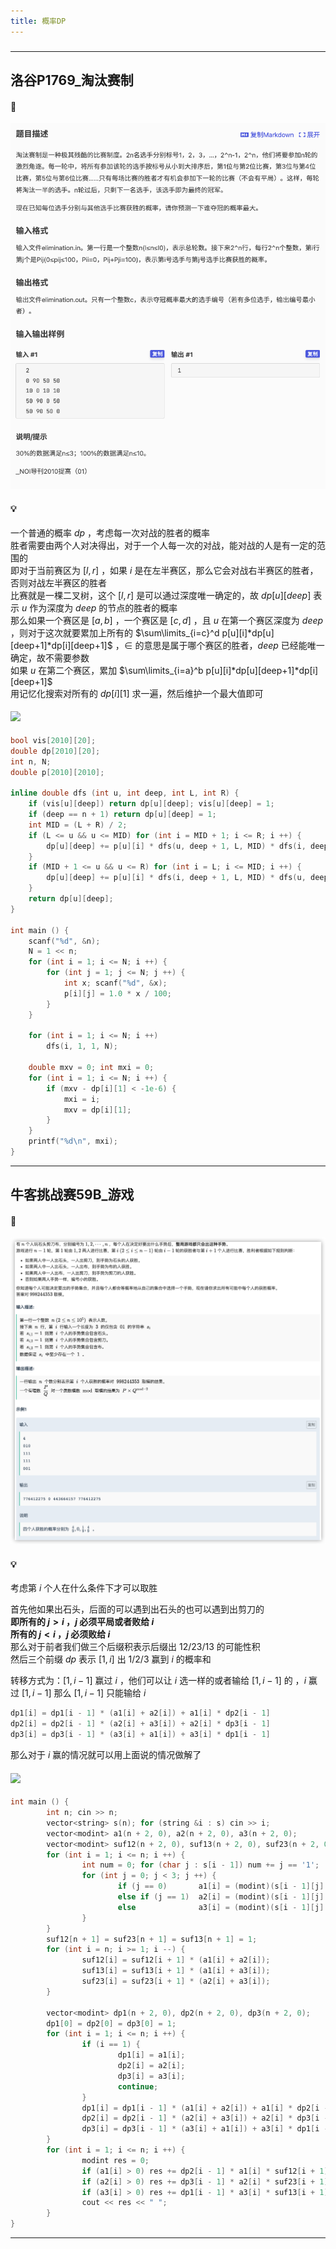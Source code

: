 ```yaml
---
title: 概率DP
---
```


###
<hr>

## 洛谷P1769_淘汰赛制

#### 🔗
<a href="https://www.luogu.com.cn/problem/P1769">![20221113214723](https://raw.githubusercontent.com/Tequila-Avage/PicGoBeds/master/20221113214723.png)</a>

#### 💡
一个普通的概率 $dp$ ，考虑每一次对战的胜者的概率  
胜者需要由两个人对决得出，对于一个人每一次的对战，能对战的人是有一定的范围的  
即对于当前赛区为 $[l,r]$ ，如果 $i$ 是在左半赛区，那么它会对战右半赛区的胜者，否则对战左半赛区的胜者  
比赛就是一棵二叉树，这个 $[l,r]$ 是可以通过深度唯一确定的，故 $dp[u][deep]$ 表示 $u$ 作为深度为 $deep$ 的节点的胜者的概率  
那么如果一个赛区是 $[a,b]$ ，一个赛区是 $[c,d]$ ，且 $u$ 在第一个赛区深度为 $deep$ ，则对于这次就要累加上所有的 $\sum\limits_{i=c}^d p[u][i]*dp[u][deep+1]*dp[i][deep+1]$ ，$\in$ 的意思是属于哪个赛区的胜者，$deep$ 已经能唯一确定，故不需要参数  
如果 $u$ 在第二个赛区，累加 $\sum\limits_{i=a}^b p[u][i]*dp[u][deep+1]*dp[i][deep+1]$  
用记忆化搜索对所有的 $dp[i][1]$ 求一遍，然后维护一个最大值即可  

#### <img src="https://img-blog.csdnimg.cn/20210713144601841.png" >
```cpp
bool vis[2010][20];
double dp[2010][20];
int n, N;
double p[2010][2010];

inline double dfs (int u, int deep, int L, int R) {
    if (vis[u][deep]) return dp[u][deep]; vis[u][deep] = 1;
    if (deep == n + 1) return dp[u][deep] = 1;
    int MID = (L + R) / 2;
    if (L <= u && u <= MID) for (int i = MID + 1; i <= R; i ++) {
        dp[u][deep] += p[u][i] * dfs(u, deep + 1, L, MID) * dfs(i, deep + 1, MID + 1, R);
    }
    if (MID + 1 <= u && u <= R) for (int i = L; i <= MID; i ++) {
        dp[u][deep] += p[u][i] * dfs(i, deep + 1, L, MID) * dfs(u, deep + 1, MID + 1, R);
    }
    return dp[u][deep];
}

int main () {
    scanf("%d", &n);
    N = 1 << n;
    for (int i = 1; i <= N; i ++) {
        for (int j = 1; j <= N; j ++) {
            int x; scanf("%d", &x);
            p[i][j] = 1.0 * x / 100;
        }
    }

    for (int i = 1; i <= N; i ++) 
        dfs(i, 1, 1, N);
    
    double mxv = 0; int mxi = 0;
    for (int i = 1; i <= N; i ++) {
        if (mxv - dp[i][1] < -1e-6) {
            mxi = i;
            mxv = dp[i][1];
        }
    }
    printf("%d\n", mxi);
}
```
<hr>


## 牛客挑战赛59B_游戏

#### 🔗
<a href="https://ac.nowcoder.com/acm/contest/11199/B">![20220416171956](https://raw.githubusercontent.com/Tequila-Avage/PicGoBeds/master/20220416171956.png)</a>

#### 💡
考虑第 $i$ 个人在什么条件下才可以取胜  
  
首先他如果出石头，后面的可以遇到出石头的也可以遇到出剪刀的  
<b>即所有的 $j>i$ ，$j$ 必须平局或者败给 $i$   
所有的 $j<i$ ，$j$ 必须败给 $i$ </b>   
那么对于前者我们做三个后缀积表示后缀出 $12/23/13$ 的可能性积  
然后三个前缀 $dp$ 表示 $[1,i]$ 出 $1/2/3$  赢到 $i$ 的概率和    
  
转移方式为：$[1,i-1]$ 赢过 $i$ ，他们可以让 $i$ 选一样的或者输给 $[1,i-1]$ 的 ，$i$ 赢过 $[1,i-1]$ 那么 $[1,i-1]$ 只能输给 $i$       
```cpp
dp1[i] = dp1[i - 1] * (a1[i] + a2[i]) + a1[i] * dp2[i - 1]
dp2[i] = dp2[i - 1] * (a2[i] + a3[i]) + a2[i] * dp3[i - 1]
dp3[i] = dp3[i - 1] * (a3[i] + a1[i]) + a3[i] * dp1[i - 1]
``` 

那么对于 $i$ 赢的情况就可以用上面说的情况做解了  
  
#### <img src="https://img-blog.csdnimg.cn/20210713144601841.png" >
```cpp
int main () {
        int n; cin >> n;
        vector<string> s(n); for (string &i : s) cin >> i;
        vector<modint> a1(n + 2, 0), a2(n + 2, 0), a3(n + 2, 0);
        vector<modint> suf12(n + 2, 0), suf13(n + 2, 0), suf23(n + 2, 0);
        for (int i = 1; i <= n; i ++) {
                int num = 0; for (char j : s[i - 1]) num += j == '1';
                for (int j = 0; j < 3; j ++) {
                        if (j == 0)       a1[i] = (modint)(s[i - 1][j] == '1') / num;
                        else if (j == 1)  a2[i] = (modint)(s[i - 1][j] == '1') / num;
                        else              a3[i] = (modint)(s[i - 1][j] == '1') / num;
                }
        }
        suf12[n + 1] = suf23[n + 1] = suf13[n + 1] = 1;
        for (int i = n; i >= 1; i --) {
                suf12[i] = suf12[i + 1] * (a1[i] + a2[i]);
                suf13[i] = suf13[i + 1] * (a1[i] + a3[i]);
                suf23[i] = suf23[i + 1] * (a2[i] + a3[i]);
        }

        vector<modint> dp1(n + 2, 0), dp2(n + 2, 0), dp3(n + 2, 0);
        dp1[0] = dp2[0] = dp3[0] = 1;
        for (int i = 1; i <= n; i ++) {
                if (i == 1) {
                        dp1[i] = a1[i];
                        dp2[i] = a2[i];
                        dp3[i] = a3[i];
                        continue;
                }
                dp1[i] = dp1[i - 1] * (a1[i] + a2[i]) + a1[i] * dp2[i - 1];
                dp2[i] = dp2[i - 1] * (a2[i] + a3[i]) + a2[i] * dp3[i - 1];
                dp3[i] = dp3[i - 1] * (a3[i] + a1[i]) + a3[i] * dp1[i - 1];
        }
        for (int i = 1; i <= n; i ++) {
                modint res = 0;
                if (a1[i] > 0) res += dp2[i - 1] * a1[i] * suf12[i + 1];
                if (a2[i] > 0) res += dp3[i - 1] * a2[i] * suf23[i + 1];
                if (a3[i] > 0) res += dp1[i - 1] * a3[i] * suf13[i + 1];
                cout << res << " ";
        }
}
```
<hr>